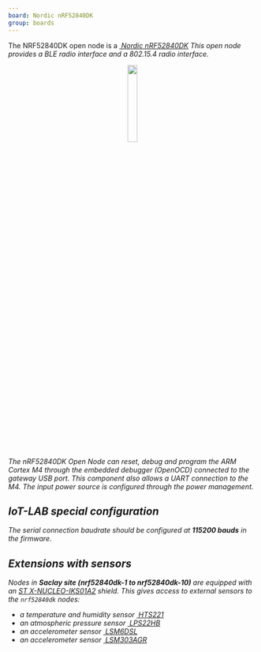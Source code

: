 ```yaml
---
board: Nordic nRF52840DK
group: boards
---
```


The NRF52840DK open node is a [<i class="far fa-file-pdf"/>&nbsp;Nordic nRF52840DK](http://infocenter.nordicsemi.com/pdf/nRF52840_DK_User_Guide_v1.2.pdf)
This open node provides a BLE radio interface and a 802.15.4 radio interface.

<div style="text-align:center">
<img src="{{ '/assets/images/docs/boards/nrf52840dk/' | relative_url}}nrf52840dk.png" style="width:20%;"/>
</div>

The nRF52840DK Open Node can reset, debug and program the ARM Cortex M4 through
the embedded debugger (OpenOCD) connected to the gateway USB port. This
component also allows a UART connection to the M4. The input power source is
configured through the power management.

## IoT-LAB special configuration

The serial connection baudrate should be configured at **115200 bauds** in the
firmware.

## Extensions with sensors

Nodes in **Saclay site (nrf52840dk-1 to nrf52840dk-10)** are equipped with an
[ST X-NUCLEO-IKS01A2](https://www.st.com/en/ecosystems/x-nucleo-iks01a2.html)
shield.
This gives access to external sensors to the `nrf52840dk` nodes:
  * a temperature and humidity sensor
    [<i class="far fa-file-pdf"/>&nbsp;HTS221](https://www.st.com/resource/en/datasheet/hts221.pdf)
  * an atmospheric pressure sensor
    [<i class="far fa-file-pdf"/>&nbsp;LPS22HB](https://www.st.com/resource/en/datasheet/dm00140895.pdf)
  * an accelerometer sensor
    [<i class="far fa-file-pdf"/>&nbsp;LSM6DSL](https://www.st.com/resource/en/datasheet/lsm6dsl.pdf)
  * an accelerometer sensor
    [<i class="far fa-file-pdf"/>&nbsp;LSM303AGR](https://www.st.com/resource/en/datasheet/lsm303agr.pdf)
